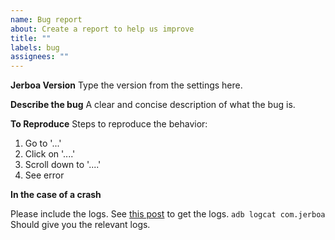 ```yaml
---
name: Bug report
about: Create a report to help us improve
title: ""
labels: bug
assignees: ""
---
```


**Jerboa Version**
Type the version from the settings here.

**Describe the bug**
A clear and concise description of what the bug is.

**To Reproduce**
Steps to reproduce the behavior:

1. Go to '...'
2. Click on '....'
3. Scroll down to '....'
4. See error

**In the case of a crash**


Please include the logs.
See [this post](https://android.stackexchange.com/questions/14430/how-can-i-view-and-examine-the-android-log) to get the logs.
`adb logcat com.jerboa` Should give you the relevant logs.
